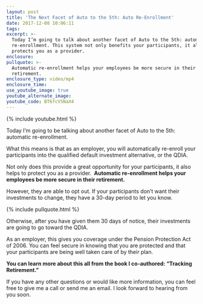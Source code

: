 ```yaml
---
layout: post
title: 'The Next Facet of Auto to the 5th: Auto Re-Enrollment'
date: 2017-12-08 10:06:11
tags:
excerpt: >-
  Today I’m going to talk about another facet of Auto to the 5th: automatic
  re-enrollment. This system not only benefits your participants, it also
  protects you as a provider.
enclosure:
pullquote: >-
  Automatic re-enrollment helps your employees be more secure in their
  retirement.
enclosure_type: video/mp4
enclosure_time:
use_youtube_image: true
youtube_alternate_image:
youtube_code: BT6fcVSNaX4
---
```



{% include youtube.html %}

Today I’m going to be talking about another facet of Auto to the 5th: automatic re-enrollment.

What this means is that as an employer, you will automatically re-enroll your participants into the qualified default investment alternative, or the QDIA.

Not only does this provide a great opportunity for your participants, it also helps to protect you as a provider. **&nbsp;Automatic re-enrollment helps your employees be more secure in their retirement.**

However, they are able to opt out. If your participants don’t want their investments to change, they have a 30-day period to let you know.

{% include pullquote.html %}

Otherwise, after you have given them 30 days of notice, their investments are going to go toward the QDIA.

As an employer, this gives you coverage under the Pension Protection Act of 2006. You can feel secure in knowing that you are protected and that your participants are being well taken care of by their plan.

**You can learn more about this all from the book I co-authored: “Tracking Retirement.”**

If you have any other questions or would like more information, you can feel free to give me a call or send me an email. I look forward to hearing from you soon.
